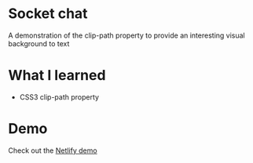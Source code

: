 # Socket chat

A demonstration of the clip-path property to provide an interesting visual background to text

# What I learned

- CSS3 clip-path property

# Demo

Check out the [Netlify demo](https://netlify.app/)
